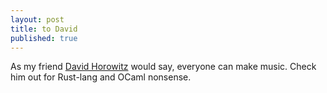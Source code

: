 ```yaml
---
layout: post
title: to David
published: true
---
```


<blockquote class="imgur-embed-pub" lang="en" data-id="a/IvFpFxq" data-context="false" ><a href="//imgur.com/a/IvFpFxq"></a></blockquote><script async src="//s.imgur.com/min/embed.js" charset="utf-8"></script>

As my friend [David Horowitz](https://github.com/dhwitz) would say, everyone can make music. Check him out for Rust-lang and OCaml nonsense. 
